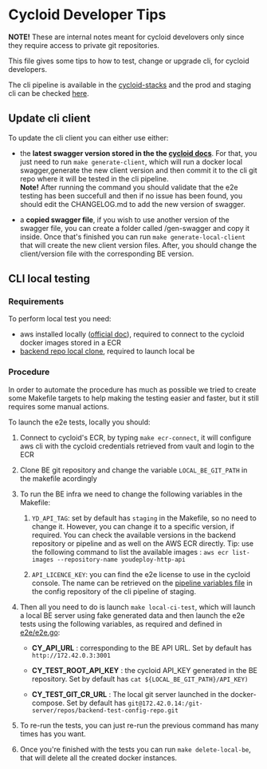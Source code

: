 # Cycloid Developer Tips

**NOTE!** These are internal notes meant for cycloid develovers only since they require access to private git repositories.

This file gives some tips to how to test, change or upgrade cli, for cycloid developers.

The cli pipeline is available in the [cycloid-stacks](https://github.com/cycloidio/cycloid-stacks/tree/stacks/cycloid-cli) and the prod and staging cli can be checked [here](https://console.cycloid.io/organizations/cycloid/projects/cycloid-cli).


## Update cli client 

To update the cli client you can either use either:

- the **latest swagger version stored in the the [cycloid docs](https://docs.cycloid.io/api/swagger.yml)**. For that, you just need to run ```make generate-client```, which will run a docker local swagger,generate the new client version and then commit it to the cli git repo where it will be tested in the cli pipeline. </br>
**Note!** After running the command you should validate that the e2e testing has been succefull and then if no issue has been found, you should edit the CHANGELOG.md to add the new version of swagger.

- a **copied swagger file**, if you wish to use another version of the swagger file, you can create a folder called /gen-swagger and copy it inside. Once that's finished you can run ```make generate-local-client``` that will create the new client version files. After, you should change the client/version file with the corresponding BE version.</br> 


## CLI local testing 
### Requirements

To perform local test you need:
- aws installed locally ([official doc](https://docs.aws.amazon.com/cli/latest/userguide/cli-chap-install.html)), required to connect to the cycloid docker images stored in a ECR
- [backend repo local clone](https://github.com/cycloidio/youdeploy-http-api), required to launch local be

### Procedure

In order to automate the procedure has much as possible we tried to create some Makefile targets to help making the testing easier and faster, but it still requires some manual actions.

To launch the e2e tests, locally you should:

1. Connect to cycloid's ECR, by typing ```make ecr-connect```, it will configure aws cli with the cycloid credentials retrieved from vault and login to the ECR

2. Clone BE git repository and change the variable ```LOCAL_BE_GIT_PATH``` in the makefile acordingly

3. To run the BE infra we need to change the following variables in the Makefile:
    1. ```YD_API_TAG```: set by default has ```staging``` in the Makefile, so no need to change it. However, you can change it to a specific version, if required. You can check the available versions in the backend repository or pipeline and as well on the AWS ECR directly. Tip: use the following command to list the available images : ```aws ecr list-images --repository-name youdeploy-http-api``` 

    2. ```API_LICENCE_KEY```: you can find the e2e license to use in the cycloid console. The name can be retrieved on the [pipeline variables file](https://github.com/cycloidio/cycloid-stacks/blob/config/cycloid-cli/pipeline/staging/variables.yaml#L28) in the config repository of the cli pipeline of staging.

4. Then all you need to do is launch ```make local-ci-test```, which will launch a local BE server using fake generated data and then launch the e2e tests using the following variables, as required and defined in [e2e/e2e.go](e2e/e2e.go):
  
    - **CY_API_URL** : corresponding to the BE API URL. Set by default has `http://172.42.0.3:3001`

    - **CY_TEST_ROOT_API_KEY** : the cycloid API_KEY generated in the BE repository. Set by default has `cat ${LOCAL_BE_GIT_PATH}/API_KEY)`

    - **CY_TEST_GIT_CR_URL** : The local git server launched in the docker-compose. Set by default has `git@172.42.0.14:/git-server/repos/backend-test-config-repo.git`

5. To re-run the tests, you can just re-run the previous command has many times has you want.

6. Once you're finished with the tests you can run ```make delete-local-be```, that will delete all the created docker instances.